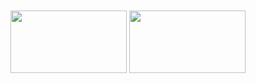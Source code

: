 
<div style="
  margin         : auto;                 /* サンプル用 中央寄せ */
  box-sizing     : border-box;           /* 罫線も含む長さ      */
  width          : 380px;                /* BOXの幅             */
  display        : flex;                 /* FlexBox定義         */
  ">

  <div style="
  width          : 60px; 
  height         : 100px; 
  margin         : 2px; 
  flex-grow      : 1;                    
  ">
    <img style="width : 100%; display: block;" src=https://github-readme-stats.vercel.app/api?username=k0TAR&show_icons=true&theme=material-palenight&hide_rank=true&count_private=true>
  </div>
  <div style="
  width          : 60px; 
  height         : 100px; 
  margin         : 2px; 
  flex-grow      : 1;                    
  ">
    <img style="width : 100%; display: block;" src=https://github-readme-stats.vercel.app/api/top-langs/?username=k0TAR&theme=material-palenight&langs_count=8&layout=compact>
  </div>
</div>
